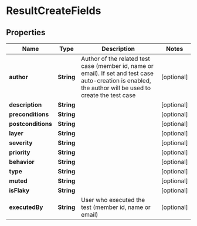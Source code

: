 

# ResultCreateFields


## Properties

| Name | Type | Description | Notes |
|------------ | ------------- | ------------- | -------------|
|**author** | **String** | Author of the related test case (member id, name or email). If set and test case auto-creation is enabled, the author will be used to create the test case |  [optional] |
|**description** | **String** |  |  [optional] |
|**preconditions** | **String** |  |  [optional] |
|**postconditions** | **String** |  |  [optional] |
|**layer** | **String** |  |  [optional] |
|**severity** | **String** |  |  [optional] |
|**priority** | **String** |  |  [optional] |
|**behavior** | **String** |  |  [optional] |
|**type** | **String** |  |  [optional] |
|**muted** | **String** |  |  [optional] |
|**isFlaky** | **String** |  |  [optional] |
|**executedBy** | **String** | User who executed the test (member id, name or email) |  [optional] |



